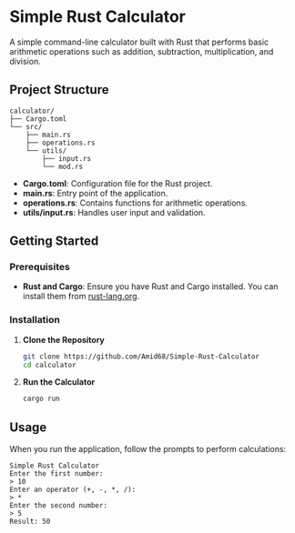 # Simple Rust Calculator

A simple command-line calculator built with Rust that performs basic arithmetic operations such as addition, subtraction, multiplication, and division.

## Project Structure

```
calculator/
├── Cargo.toml
└── src/
    ├── main.rs
    ├── operations.rs
    └── utils/
        ├── input.rs
        └── mod.rs
```

- **Cargo.toml**: Configuration file for the Rust project.
- **main.rs**: Entry point of the application.
- **operations.rs**: Contains functions for arithmetic operations.
- **utils/input.rs**: Handles user input and validation.

## Getting Started

### Prerequisites

- **Rust and Cargo**: Ensure you have Rust and Cargo installed. You can install them from [rust-lang.org](https://www.rust-lang.org/tools/install).

### Installation

1. **Clone the Repository**

   ```bash
   git clone https://github.com/Amid68/Simple-Rust-Calculator
   cd calculator
   ```

2. **Run the Calculator**

   ```bash
   cargo run
   ```

## Usage

When you run the application, follow the prompts to perform calculations:

```
Simple Rust Calculator
Enter the first number:
> 10
Enter an operator (+, -, *, /):
> *
Enter the second number:
> 5
Result: 50
```

